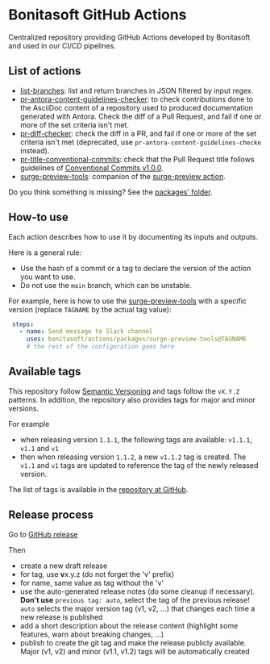 # Bonitasoft GitHub Actions

Centralized repository providing GitHub Actions developed by Bonitasoft and used in our CI/CD pipelines.


## List of actions

- [list-branches](packages/list-branches): list and return branches in JSON filtered by input regex.
- [pr-antora-content-guidelines-checker](packages/pr-antora-content-guidelines-checker): to check contributions done to the AsciiDoc content of a repository used to produced documentation generated with Antora. Check the diff of a Pull Request, and fail if one or more of the set criteria isn't met.
- [pr-diff-checker](packages/pr-diff-checker): check the diff in a PR, and fail if one or more of the set criteria isn't met (deprecated, use `pr-antora-content-guidelines-checke` instead).
- [pr-title-conventional-commits](packages/pr-title-conventional-commits): check that the Pull Request title follows guidelines of [Conventional Commits v1.0.0](https://www.conventionalcommits.org/en/v1.0.0/).
- [surge-preview-tools](packages/surge-preview-tools): companion of the [surge-preview action](https://github.com/afc163/surge-preview).

Do you think something is missing? See the [packages' folder](packages).


## How-to use

Each action describes how to use it by documenting its inputs and outputs.

Here is a general rule:
- Use the hash of a commit or a tag to declare the version of the action you want to use.
- Do not use the `main` branch, which can be unstable.

For example, here is how to use the [surge-preview-tools](packages/surge-preview-tools) with a specific version (replace `TAGNAME` by the actual tag value):
```yaml
 steps:
   - name: Send message to Slack channel
     uses: bonitasoft/actions/packages/surge-preview-tools@TAGNAME
     # the rest of the configuration goes here
```

## Available tags

This repository follow [Semantic Versioning](https://semver.org/) and tags follow the `vX.Y.Z` patterns. In addition, the repository also provides tags for major and minor versions.

For example
- when releasing version `1.1.1`, the following tags are available: `v1.1.1`, `v1.1` and `v1`
- then when releasing version `1.1.2`, a new `v1.1.2` tag is created. The `v1.1` and `v1` tags are updated to reference the tag of the newly released version.

The list of tags is available in the [repository at GitHub](https://github.com/bonitasoft/actions/tags). 


## Release process

Go to [GitHub release](https://github.com/bonitasoft/actions/releases)

Then
- create a new draft release
- for tag, use **v**x.y.z (do not forget the 'v' prefix)
- for name, same value as tag without the 'v'
- use the auto-generated release notes (do some cleanup if necessary). **Don't use** `previous tag: auto`, select the tag of the previous release! `auto` selects the major version tag (v1, v2, ...) that changes each time a new release is published
- add a short description about the release content (highlight some features, warn about breaking changes, ...)
- publish to create the git tag and make the release publicly available. Major (v1, v2) and minor (v1.1, v1.2) tags will be automatically created
